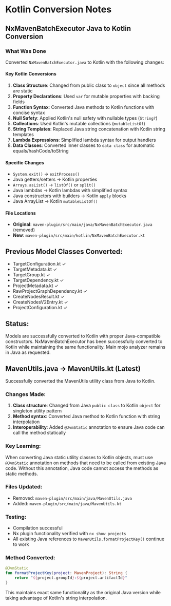 # Kotlin Conversion Notes

## NxMavenBatchExecutor Java to Kotlin Conversion

### What Was Done

Converted `NxMavenBatchExecutor.java` to Kotlin with the following changes:

#### Key Kotlin Conversions

1. **Class Structure**: Changed from public class to `object` since all methods are static
2. **Property Declarations**: Used `var` for mutable properties with backing fields
3. **Function Syntax**: Converted Java methods to Kotlin functions with concise syntax
4. **Null Safety**: Applied Kotlin's null safety with nullable types (`String?`)
5. **Collections**: Used Kotlin's mutable collections (`mutableListOf`)
6. **String Templates**: Replaced Java string concatenation with Kotlin string templates
7. **Lambda Expressions**: Simplified lambda syntax for output handlers
8. **Data Classes**: Converted inner classes to `data class` for automatic equals/hashCode/toString

#### Specific Changes

- `System.exit()` → `exitProcess()`
- Java getters/setters → Kotlin properties
- `Arrays.asList()` → `listOf()` or `split()`
- Java lambdas → Kotlin lambdas with simplified syntax
- Java constructors with builders → Kotlin `apply` blocks
- Java ArrayList → Kotlin `mutableListOf()`

#### File Locations

- **Original**: `maven-plugin/src/main/java/NxMavenBatchExecutor.java` (removed)
- **New**: `maven-plugin/src/main/kotlin/NxMavenBatchExecutor.kt`

## Previous Model Classes Converted:
- TargetConfiguration.kt ✓
- TargetMetadata.kt ✓  
- TargetGroup.kt ✓
- TargetDependency.kt ✓
- ProjectMetadata.kt ✓
- RawProjectGraphDependency.kt ✓
- CreateNodesResult.kt ✓
- CreateNodesV2Entry.kt ✓
- ProjectConfiguration.kt ✓

## Status:
Models are successfully converted to Kotlin with proper Java-compatible constructors. NxMavenBatchExecutor has been successfully converted to Kotlin while maintaining the same functionality. Main mojo analyzer remains in Java as requested.

## MavenUtils.java → MavenUtils.kt (Latest)

Successfully converted the MavenUtils utility class from Java to Kotlin.

### Changes Made:

1. **Class structure**: Changed from Java `public class` to Kotlin `object` for singleton utility pattern
2. **Method syntax**: Converted Java method to Kotlin function with string interpolation
3. **Interoperability**: Added `@JvmStatic` annotation to ensure Java code can call the method statically

### Key Learning:

When converting Java static utility classes to Kotlin objects, must use `@JvmStatic` annotation on methods that need to be called from existing Java code. Without this annotation, Java code cannot access the methods as static methods.

### Files Updated:
- Removed: `maven-plugin/src/main/java/MavenUtils.java`
- Added: `maven-plugin/src/main/java/MavenUtils.kt`

### Testing:
- Compilation successful
- Nx plugin functionality verified with `nx show projects`
- All existing Java references to `MavenUtils.formatProjectKey()` continue to work

### Method Converted:
```kotlin
@JvmStatic
fun formatProjectKey(project: MavenProject): String {
    return "${project.groupId}:${project.artifactId}"
}
```

This maintains exact same functionality as the original Java version while taking advantage of Kotlin's string interpolation.
